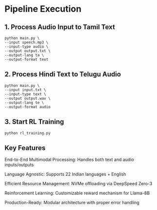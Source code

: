 # Pipeline Execution
## 1. Process Audio Input to Tamil Text
    python main.py \
    --input speech.mp3 \
    --input-type audio \
    --output output.txt \
    --output-lang ta \
    --output-format text
## 2. Process Hindi Text to Telugu Audio

    python main.py \
    --input input.txt \
    --input-type text \
    --output output.wav \
    --output-lang te \
    --output-format audio
## 3. Start RL Training

    python rl_training.py



## Key Features
End-to-End Multimodal Processing: Handles both text and audio inputs/outputs

Language Agnostic: Supports 22 Indian languages + English

Efficient Resource Management: NVMe offloading via DeepSpeed Zero-3

Reinforcement Learning: Customizable reward mechanism for Llama-8B

Production-Ready: Modular architecture with proper error handling
